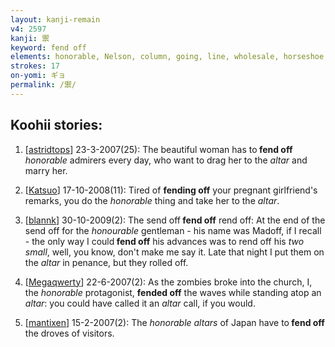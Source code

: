 ```yaml
---
layout: kanji-remain
v4: 2597
kanji: 禦
keyword: fend off
elements: honorable, Nelson, column, going, line, wholesale, horseshoe, pantomime horse, noon, sign of the horse, stop, footprint, stamp, show, altar, two, small
strokes: 17
on-yomi: ギョ
permalink: /禦/
---
```


## Koohii stories: 

1) [<a href="http://kanji.koohii.com/profile/astridtops">astridtops</a>] 23-3-2007(25): The beautiful woman has to<strong> fend off</strong> <em>honorable</em> admirers every day, who want to drag her to the <em>altar</em> and marry her.

2) [<a href="http://kanji.koohii.com/profile/Katsuo">Katsuo</a>] 17-10-2008(11): Tired of <strong>fending off</strong> your pregnant girlfriend&#039;s remarks, you do the <em>honorable</em> thing and take her to the <em>altar</em>.

3) [<a href="http://kanji.koohii.com/profile/blannk">blannk</a>] 30-10-2009(2): The send off<strong> fend off</strong> rend off: At the end of the send off for the <em>honourable</em> gentleman - his name was Madoff, if I recall - the only way I could<strong> fend off</strong> his advances was to rend off his <em>two small</em>, well, you know, don&#039;t make me say it. Late that night I put them on the <em>altar</em> in penance, but they rolled off.

4) [<a href="http://kanji.koohii.com/profile/Megaqwerty">Megaqwerty</a>] 22-6-2007(2): As the zombies broke into the church, I, the <em>honorable</em> protagonist, <strong>fended off</strong> the waves while standing atop an <em>altar</em>: you could have called it an <em>altar</em> call, if you would.

5) [<a href="http://kanji.koohii.com/profile/mantixen">mantixen</a>] 15-2-2007(2): The <em>honorable altars</em> of Japan have to<strong> fend off</strong> the droves of visitors.

